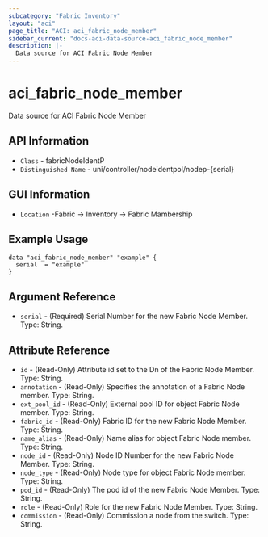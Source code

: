 ```yaml
---
subcategory: "Fabric Inventory"
layout: "aci"
page_title: "ACI: aci_fabric_node_member"
sidebar_current: "docs-aci-data-source-aci_fabric_node_member"
description: |-
  Data source for ACI Fabric Node Member
---
```


# aci_fabric_node_member

Data source for ACI Fabric Node Member

## API Information ##

* `Class` - fabricNodeIdentP
* `Distinguished Name` - uni/controller/nodeidentpol/nodep-{serial}

## GUI Information ##

* `Location` -Fabric -> Inventory -> Fabric Mambership

## Example Usage

```hcl
data "aci_fabric_node_member" "example" {
  serial  = "example"
}
```

## Argument Reference

- `serial` - (Required) Serial Number for the new Fabric Node Member. Type: String.

## Attribute Reference

- `id` - (Read-Only) Attribute id set to the Dn of the Fabric Node Member. Type: String.
- `annotation` - (Read-Only) Specifies the annotation of a Fabric Node member. Type: String.
- `ext_pool_id` - (Read-Only) External pool ID for object Fabric Node member. Type: String.
- `fabric_id` - (Read-Only) Fabric ID for the new Fabric Node Member. Type: String.
- `name_alias` - (Read-Only) Name alias for object Fabric Node member. Type: String.
- `node_id` - (Read-Only) Node ID Number for the new Fabric Node Member. Type: String.
- `node_type` - (Read-Only) Node type for object Fabric Node member. Type: String.
- `pod_id` - (Read-Only) The pod id of the new Fabric Node Member. Type: String.
- `role` - (Read-Only) Role for the new Fabric Node Member. Type: String.
- `commission` - (Read-Only) Commission a node from the switch. Type: String.
